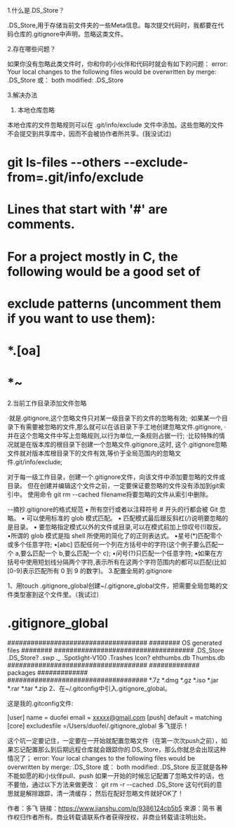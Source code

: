 1.什么是.DS_Store？

.DS_Store,用于存储当前文件夹的一些Meta信息。每次提交代码时，我都要在代码仓库的.gitignore中声明，忽略这类文件。

2.存在哪些问题？

如果你没有忽略此类文件时，你和你的小伙伴和代码时就会有如下的问题：
error: Your local changes to the following files would be overwritten by merge: .DS_Store
或：
both modified: .DS_Store

3.解决办法

1. 本地仓库忽略

本地仓库的文件忽略规则可以在 .git/info/exclude 文件中添加。这些忽略的文件不会提交到共享库中，因而不会被协作者所共享。(我没试过)
# git ls-files --others --exclude-from=.git/info/exclude
# Lines that start with '#' are comments.
# For a project mostly in C, the following would be a good set of
# exclude patterns (uncomment them if you want to use them):
# *.[oa]
# *~

2.当前工作目录添加文件忽略

·就是.gitignore,这个忽略文件只对某一级目录下的文件的忽略有效;
·如果某一个目录下有需要被忽略的文件,那么就可以在该目录下手工地创建忽略文件.gitignore,
·并在这个忽略文件中写上忽略规则,以行为单位,一条规则占据一行;
·比较特殊的情况就是在版本库的根目录下创建一个忽略文件.gitignore,这时,
这个.gitignore忽略文件就对版本库根目录下的文件有效,等价于全局范围内的忽略文件.git/info/exclude;

对于每一级工作目录，创建一个.gitignore文件，向该文件中添加要忽略的文件或目录。
但在创建并编辑这个文件之前，一定要保证要忽略的文件没有添加到git索引中。
使用命令 git rm --cached filename将要忽略的文件从索引中删除。

--摘抄.gitignore的格式规范
• 所有空行或者以注释符号 # 开头的行都会被 Git 忽略。
• 可以使用标准的 glob 模式匹配。
• 匹配模式最后跟反斜杠(/)说明要忽略的是目录。
• 要忽略指定模式以外的文件或目录,可以在模式前加上惊叹号(!)取反。
•所谓的 glob 模式是指 shell 所使用的简化了的正则表达式。
•星号(*)匹配零个或多个任意字符;
•[abc] 匹配任何一个列在方括号中的字符(这个例子要么匹配一个 a,要么匹配一个 b,要么匹配一个 c);
•问号(?)只匹配一个任意字符;
•如果在方括号中使用短划线分隔两个字符,表示所有在这两个字符范围内的都可以匹配(比如[0-9]表示匹配所有 0 到 9 的数字)。
3.配置全局的.gitignore

1、用touch .gitignore_global创建~/.gitignore_global文件，把需要全局忽略的文件类型塞到这个文件里。（我试过）

# .gitignore_global
####################################
######## OS generated files ########
####################################
.DS_Store
.DS_Store?
*.swp
._*
.Spotlight-V100
.Trashes
Icon?
ehthumbs.db
Thumbs.db
####################################
############# packages #############
####################################
*.7z
*.dmg
*.gz
*.iso
*.jar
*.rar
*.tar
*.zip
2、在~/.gitconfig中引入.gitignore_global。

这是我的.gitconfig文件:

[user]
name = duofei
email = xxxxx@gmail.com
[push]
default = matching
[core]
excludesfile =/Users/duofei/.gitignore_global
多飞提示！

这个坑一定要记住，一定要在一开始就配置忽略文件（在第一次次push之前），如果忘记配置那么到后期远程仓库就会跟踪你的.DS_Store，那么你就总会出现这种情况了；
error: Your local changes to the following files would be overwritten by merge: .DS_Store
或：
both modified: .DS_Store
反正就是各种不能如愿的和小伙伴pull、push
如果一开始的时候忘记配置了忽略文件的话，也不要怕，通过以下方法来做更改：
git rm -r --cached .DS_Store
这句代码的意思就是解除跟踪，清一清缓存；
然后在配好忽略文件就好OK了！

作者：多飞
链接：https://www.jianshu.com/p/9386124cb5b5
來源：简书
著作权归作者所有。商业转载请联系作者获得授权，非商业转载请注明出处。
